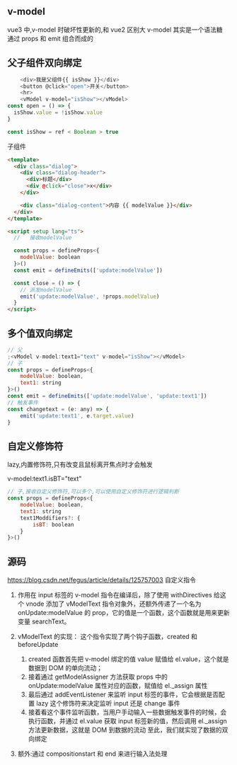 ## v-model

vue3 中,v-model 时破坏性更新的,和 vue2 区别大
v-model 其实是一个语法糖 通过 props 和 emit 组合而成的

## 父子组件双向绑定

```js
    <div>我是父组件{{ isShow }}</div>
    <button @click="open">开关</button>
    <hr>
    <vModel v-model="isShow"></vModel>
const open = () => {
  isShow.value = !isShow.value
}

const isShow = ref < Boolean > true
```

子组件

```html
<template>
  <div class="dialog">
    <div class="dialog-header">
      <div>标题</div>
      <div @click="close">x</div>
    </div>

    <div class="dialog-content">内容 {{ modelValue }}</div>
  </div>
</template>

<script setup lang="ts">
  //   接收modelValue

  const props = defineProps<{
    modelValue: boolean
  }>()
  const emit = defineEmits(['update:modelValue'])

  const close = () => {
    // 派发modelValue
    emit('update:modelValue', !props.modelValue)
  }
</script>
```

## 多个值双向绑定

```js
// 父
;<vModel v-model:text1="text" v-model="isShow"></vModel>
// 子
const props = defineProps<{
    modelValue: boolean,
    text1: string
}>()
const emit = defineEmits(['update:modelValue', 'update:text1'])
// 触发事件
const changetext = (e: any) => {
    emit('update:text1', e.target.value)
}
```

## 自定义修饰符

lazy,内置修饰符,只有改变且鼠标离开焦点时才会触发

<!-- 父 -->

v-model:text1.isBT="text"

```js
// 子,接收自定义修饰符,可以多个,可以使用自定义修饰符进行逻辑判断
const props = defineProps<{
    modelValue: boolean,
    text1: string
    text1Moddifiers?: {
        isBT: boolean
    }
}>()
```

## 源码

https://blog.csdn.net/fegus/article/details/125757003
自定义指令

1. 作用在 input 标签的 v-model 指令在编译后，除了使用 withDirectives 给这个 vnode 添加了 vModelText 指令对象外，还额外传递了一个名为 onUpdate:modelValue 的 prop，它的值是一个函数，这个函数就是用来更新变量 searchText。

2. vModelText 的实现：
   这个指令实现了两个钩子函数，created 和 beforeUpdate

   1. created 函数首先把 v-model 绑定的值 value 赋值给 el.value，这个就是数据到 DOM 的单向流动；
   2. 接着通过 getModelAssigner 方法获取 props 中的 onUpdate:modelValue 属性对应的函数，赋值给 el.\_assign 属性
   3. 最后通过 addEventListener 来监听 input 标签的事件，它会根据是否配置 lazy 这个修饰符来决定监听 input 还是 change 事件
   4. 接着看这个事件监听函数，当用户手动输入一些数据触发事件的时候，会执行函数，并通过 el.value 获取 input 标签新的值，然后调用 el.\_assign 方法更新数据，这就是 DOM 到数据的流动
      至此，我们就实现了数据的双向绑定

3. 额外:通过 compositionstart 和 end 来进行输入法处理
